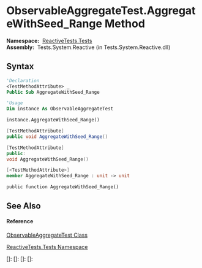 # ObservableAggregateTest.AggregateWithSeed\_Range Method

**Namespace:**  [ReactiveTests.Tests](ReactiveTests.Tests\ReactiveTests.Tests.md)  
**Assembly:**  Tests.System.Reactive (in Tests.System.Reactive.dll)

## Syntax

```vb
'Declaration
<TestMethodAttribute> _
Public Sub AggregateWithSeed_Range
```

```vb
'Usage
Dim instance As ObservableAggregateTest

instance.AggregateWithSeed_Range()
```

```csharp
[TestMethodAttribute]
public void AggregateWithSeed_Range()
```

```c++
[TestMethodAttribute]
public:
void AggregateWithSeed_Range()
```

```fsharp
[<TestMethodAttribute>]
member AggregateWithSeed_Range : unit -> unit 
```

```jscript
public function AggregateWithSeed_Range()
```

## See Also

#### Reference

[ObservableAggregateTest Class](ObservableAggregateTest\ObservableAggregateTest.md)

[ReactiveTests.Tests Namespace](ReactiveTests.Tests\ReactiveTests.Tests.md)

[]: 
[]: 
[]: 
[]: 